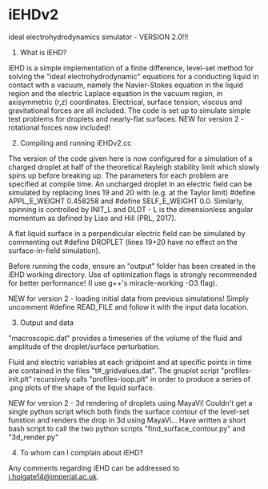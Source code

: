 # iEHDv2
ideal electrohydrodynamics simulator - VERSION 2.0!!!

1. What is iEHD?

iEHD is a simple implementation of a finite difference, level-set method for solving the "ideal electrohydrodynamic" equations for a conducting liquid in contact with a vacuum, namely the Navier-Stokes equation in the liquid region and the electric Laplace equation in the vacuum region, in axisymmetric (r,z) coordinates. Electrical, surface tension, viscous and gravitational forces are all included. The code is set up to simulate simple test problems for droplets and nearly-flat surfaces. NEW for version 2 - rotational forces now included!



2. Compiling and running iEHDv2.cc

The version of the code given here is now configured for a simulation of a charged droplet at half of the theoretical Rayleigh stability limit which slowly spins up before breaking up. The parameters for each problem are specified at compile time. An uncharged droplet in an electric field can be simulated by replacing lines 19 and 20 with (e.g. at the Taylor limit) #define APPL_E_WEIGHT 0.458258 and #define SELF_E_WEIGHT 0.0. Similarly, spinning is controlled by INIT_L and DLDT - L is the dimensionless angular momentum as defined by Liao and Hill (PRL, 2017).

A flat liquid surface in a perpendicular electric field can be simulated by commenting out #define DROPLET (lines 19+20 have no effect on the surface-in-field simulation).

Before running the code, ensure an "output" folder has been created in the iEHD working directory. Use of optimization flags is strongly recommended for better performance! (I use g++'s miracle-working -O3 flag).

NEW for version 2 - loading initial data from previous simulations! Simply uncomment #define READ_FILE and  follow it with the input data location.



3. Output and data

"macroscopic.dat" provides a timeseries of the volume of the fluid and amplitude of the droplet/surface perturbation.

Fluid and electric variables at each gridpoint and at specific points in time are contained in the files "t#_gridvalues.dat". The gnuplot script "profiles-init.plt" recursively calls "profiles-loop.plt" in order to produce a series of .png plots of the shape of the liquid surface.

NEW for version 2 - 3d rendering of droplets using MayaVi! Couldn't get a single python script which both finds the surface contour of the level-set funstion and renders the drop in 3d using MayaVi... Have written a short bash script to call the two python scripts "find_surface_contour.py" and "3d_render.py"



4. To whom can I complain about iEHD?

Any comments regarding iEHD can be addressed to j.holgate14@imperial.ac.uk.
